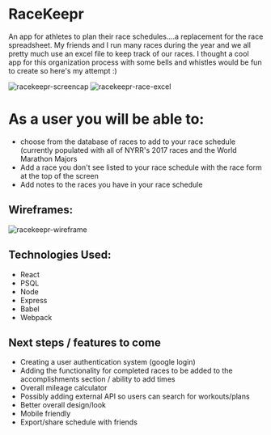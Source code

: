 # RaceKeepr
An app for athletes to plan their race schedules....a replacement for the race spreadsheet. My friends and I run many races during the year and we all pretty much use an excel file to keep track of our races. I thought a cool app for this organization process with some bells and whistles would be fun to create so here's my attempt :)

![racekeepr-screencap](http://i.imgur.com/8JQCsqd.png)
![racekeepr-race-excel](http://i.imgur.com/4CwAEjw.jpg)



# As a user you will be able to:
- choose from the database of races to add to your race schedule (currently populated with all of NYRR's 2017 races and the World Marathon Majors
- Add a race you don't see listed to your race schedule with the race form at the top of the screen
- Add notes to the races you have in your race schedule

## Wireframes:
![racekeepr-wireframe](http://i.imgur.com/LJmkNLl.png)

## Technologies Used:

- React
- PSQL
- Node
- Express
- Babel
- Webpack 

## Next steps / features to come

- Creating a user authentication system (google login)
- Adding the functionality for completed races to be added to the accomplishments section / ability to add times
- Overall mileage calculator
- Possibly adding external API so users can search for workouts/plans
- Better overall design/look
- Mobile friendly
- Export/share schedule with friends
